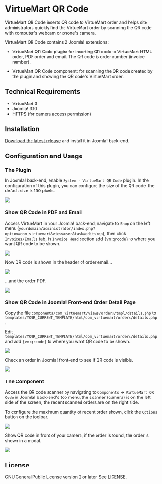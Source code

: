 # VirtueMart QR Code

VirtueMart QR Code inserts QR code to VirtueMart order and helps site administrators quickly find the VirtueMart order by scanning the QR code with computer's webcam or phone's camera.

VirtueMart QR Code contains 2 Joomla! extensions:

- VirtueMart QR Code plugin: for inserting QR code to VirtueMart HTML order, PDF order and email. The QR code is order number (invoice number).

- VirtueMart QR Code component: for scanning the QR code created by the plugin and showing the QR code's VirtueMart order.

## Technical Requirements

- VirtueMart 3
- Joomla! 3.10
- HTTPS (for camera access permission)

## Installation

[Download the latest release](https://github.com/cmextension/vmqrcode/releases/) and install it in Joomla! back-end.

## Configuration and Usage

### The Plugin

In Joomla! back-end, enable `System - VirtueMart QR Code` plugin. In the configuration of this plugin, you can configure the size of the QR code, the default size is 150 pixels.

![](screenshots/vmqrcode-guide-plugin.png)

### Show QR Code in PDF and Email

Access VirtueMart in your Joomla! back-end, navigate to `Shop` on the left menu (`yourdomain/administrator/index.php?option=com_virtuemart&view=user&task=editshop`), then click `Invoices/Emails` tab, in `Invoice Head` section add `{vm:qrcode}` to where you want QR code to be shown.

![](screenshots/vmqrcode-guide-invoice-head.png)

Now QR code is shown in the header of order email...

![](screenshots/vmqrcode-guide-email.png)

...and the order PDF.

![](screenshots/vmqrcode-guide-pdf.png)

### Show QR Code in Joomla! Front-end Order Detail Page

Copy the file `components/com_virtuemart/views/orders/tmpl/details.php` to `templates/YOUR_CURRENT_TEMPLATE/html/com_virtuemart/orders/details.php`.

Edit `templates/YOUR_CURRENT_TEMPLATE/html/com_virtuemart/orders/details.php` and add `{vm:qrcode}` to where you want QR code to be shown.

![](screenshots/vmqrcode-guide-override.png)

Check an order in Joomla! front-end to see if QR code is visible.

![](screenshots/vmqrcode-guide-order.png)

### The Component

Access the QR code scanner by navigating to `Components` ->  `VirtueMart QR Code` in Joomla! back-end's top menu, the scanner (camera) is on the left side of the screen, the recent scanned orders are on the right side.

To configure the maximum quantity of recent order shown, click the `Options` button on the toolbar.

![](screenshots/vmqrcode-guide-component.png)

Show QR code in front of your camera, if the order is found, the order is shown in a modal.

![](screenshots/vmqrcode-guide-modal.png)

## License

GNU General Public License version 2 or later. See [LICENSE](LICENSE).